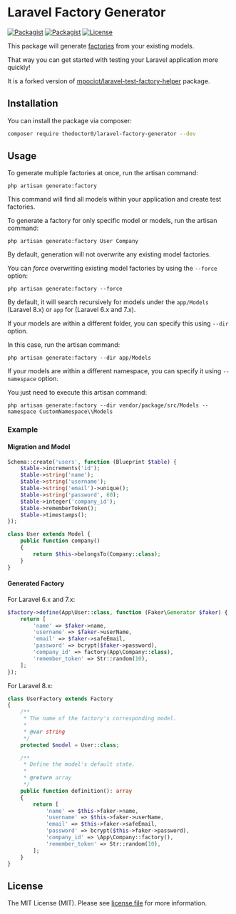 # Laravel Factory Generator

[![Packagist](https://img.shields.io/packagist/v/TheDoctor0/laravel-factory-generator.svg)](https://packagist.org/packages/TheDoctor0/laravel-factory-generator)
[![Packagist](https://img.shields.io/packagist/dt/TheDoctor0/laravel-factory-generator.svg)](https://packagist.org/packages/TheDoctor0/laravel-factory-generator)
[![License](https://img.shields.io/badge/license-MIT-blue.svg)](https://github.com/TheDoctor0/laravel-factory-generator/blob/master/LICENSE.md)

This package will generate [factories](https://laravel.com/docs/master/database-testing#writing-factories) from your existing models.

That way you can get started with testing your Laravel application more quickly!

It is a forked version of [mpociot/laravel-test-factory-helper](https://github.com/mpociot/laravel-test-factory-helper) package.

## Installation

You can install the package via composer:

```bash
composer require thedoctor0/laravel-factory-generator --dev
```

## Usage

To generate multiple factories at once, run the artisan command:

`php artisan generate:factory`

This command will find all models within your application and create test factories.

To generate a factory for only specific model or models, run the artisan command:

`php artisan generate:factory User Company`

By default, generation will not overwrite any existing model factories.

You can _force_ overwriting existing model factories by using the `--force` option:

`php artisan generate:factory --force`

By default, it will search recursively for models under the `app/Models` (Laravel 8.x) or `app` for (Laravel 6.x and 7.x).

If your models are within a different folder, you can specify this using `--dir` option.

In this case, run the artisan command:

`php artisan generate:factory --dir app/Models`

If your models are within a different namespace, you can specify it using `--namespace` option.

You just need to execute this artisan command:

`php artisan generate:factory --dir vendor/package/src/Models --namespace CustomNamespace\\Models`

### Example

#### Migration and Model
```php
Schema::create('users', function (Blueprint $table) {
    $table->increments('id');
    $table->string('name');
    $table->string('username');
    $table->string('email')->unique();
    $table->string('password', 60);
    $table->integer('company_id');
    $table->rememberToken();
    $table->timestamps();
});

class User extends Model {
    public function company()
    {
        return $this->belongsTo(Company::class);
    }
}
```

#### Generated Factory

For Laravel 6.x and 7.x:

```php
$factory->define(App\User::class, function (Faker\Generator $faker) {
    return [
        'name' => $faker->name,
        'username' => $faker->userName,
        'email' => $faker->safeEmail,
        'password' => bcrypt($faker->password),
        'company_id' => factory(App\Company::class),
        'remember_token' => Str::random(10),
    ];
});
```

For Laravel 8.x:
```php
class UserFactory extends Factory
{
    /**
     * The name of the factory's corresponding model.
     *
     * @var string
     */
    protected $model = User::class;

    /**
     * Define the model's default state.
     *
     * @return array
     */
    public function definition(): array
    {
        return [
            'name' => $this->faker->name,
            'username' => $this->faker->userName,
            'email' => $this->faker->safeEmail,
            'password' => bcrypt($this->faker->password),
            'company_id' => \App\Company::factory(),
            'remember_token' => Str::random(10),
        ];
    }
}
```

## License

The MIT License (MIT). Please see [license file](LICENSE.md) for more information.
